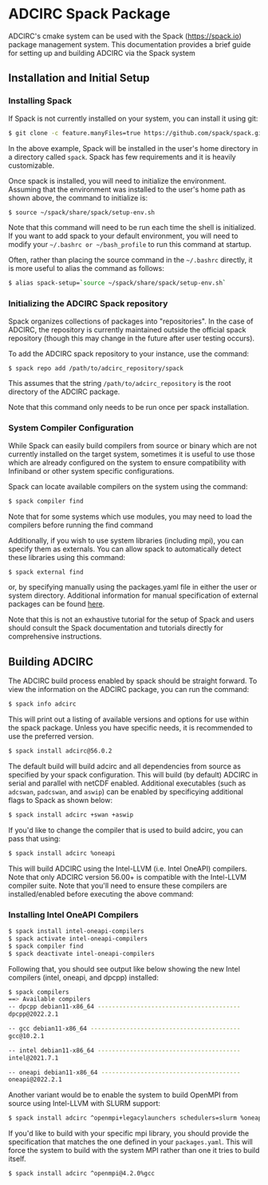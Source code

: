 # ADCIRC Spack Package

ADCIRC's cmake system can be used with the Spack (https://spack.io) package management system. This documentation
provides a brief guide for setting up and building ADCIRC via the Spack system

## Installation and Initial Setup

### Installing Spack

If Spack is not currently installed on your system, you can install it using git:

```bash
$ git clone -c feature.manyFiles=true https://github.com/spack/spack.git ~/spack
```

In the above example, Spack will be installed in the user's home directory in a directory
called `spack`. Spack has few requirements and it is heavily customizable. 

Once spack is installed, you will need to initialize the environment. Assuming that the environment
was installed to the user's home path as shown above, the command to initialize is:
```bash
$ source ~/spack/share/spack/setup-env.sh
```
Note that this command will need to be run each time the shell is initialized. If you want to add spack to your 
default environment, you will need to modify your `~/.bashrc or ~/bash_profile` to run this command at startup.

Often, rather than placing the source command in the `~/.bashrc` directly, it is more useful to alias the command as 
follows:

```bash
$ alias spack-setup=`source ~/spack/share/spack/setup-env.sh`
```

### Initializing the ADCIRC Spack repository

Spack organizes collections of packages into "repositories". In the case of ADCIRC, the repository is
currently maintained outside the official spack repository (though this may change in the future after user testing occurs).

To add the ADCIRC spack repository to your instance, use the command:

```bash
$ spack repo add /path/to/adcirc_repository/spack 
```
This assumes that the string `/path/to/adcirc_repository` is the root directory of the ADCIRC package.

Note that this command only needs to be run once per spack installation.

### System Compiler Configuration

While Spack can easily build compilers from source or binary which are not currently installed on the target system,
sometimes it is useful to use those which are already configured on the system to ensure compatibility with Infiniband or 
other system specific configurations. 

Spack can locate available compilers on the system using the command:
```bash
$ spack compiler find
```
Note that for some systems which use modules, you may need to load the compilers before running the find command

Additionally, if you wish to use system libraries (including mpi), you can specify them as externals. You can allow spack
to automatically detect these libraries using this command:
```bash
$ spack external find
```
or, by specifying manually using the packages.yaml file in either the user or system directory. Additional information
for manual specification of external packages can be found [here](https://spack.readthedocs.io/en/latest/build_settings.html#external-packages).

Note that this is not an exhaustive tutorial for the setup of Spack and users should consult the Spack documentation 
and tutorials directly for comprehensive instructions. 

## Building ADCIRC

The ADCIRC build process enabled by spack should be straight forward. To view the information on the ADCIRC package, you
can run the command:

```bash
$ spack info adcirc
```

This will print out a listing of available versions and options for use within the spack package. Unless you have specific needs,
it is recommended to use the preferred version. 

```bash
$ spack install adcirc@56.0.2
```

The default build will build adcirc and all dependencies from source as specified by your spack configuration. This 
will build (by default) ADCIRC in serial and parallel with netCDF enabled. Additional executables (such as `adcswan`, 
`padcswan`, and `aswip`) can be enabled by specificying additional flags to Spack as shown below:

```bash
$ spack install adcirc +swan +aswip
```

If you'd like to change the compiler that is used to build adcirc, you can pass that using:

```bash
$ spack install adcirc %oneapi
```
This will build ADCIRC using the Intel-LLVM (i.e. Intel OneAPI) compilers. Note that only ADCIRC version 56.00+ 
is compatible with the Intel-LLVM compiler suite. Note that you'll need to ensure these compilers are installed/enabled
before executing the above command:

### Installing Intel OneAPI Compilers 
```bash
$ spack install intel-oneapi-compilers
$ spack activate intel-oneapi-compilers
$ spack compiler find
$ spack deactivate intel-oneapi-compilers
```

Following that, you should see output like below showing the new Intel compilers (intel, oneapi, and dpcpp) installed:
```bash
$ spack compilers
==> Available compilers
-- dpcpp debian11-x86_64 ----------------------------------------
dpcpp@2022.2.1

-- gcc debian11-x86_64 ------------------------------------------
gcc@10.2.1

-- intel debian11-x86_64 ----------------------------------------
intel@2021.7.1

-- oneapi debian11-x86_64 ---------------------------------------
oneapi@2022.2.1
```

Another variant would be to enable the system to build OpenMPI from source using Intel-LLVM with SLURM support:

```bash
$ spack install adcirc ^openmpi+legacylaunchers schedulers=slurm %oneapi
```

If you'd like to build with your specific mpi library, you should provide the specification that matches the 
one defined in your `packages.yaml`. This will force the system to build with the system MPI rather than one
it tries to build itself.

```bash
$ spack install adcirc ^openmpi@4.2.0%gcc
```
